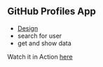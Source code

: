 ## GitHub Profiles App

- [Design](https://uidesigndaily.com/posts/photoshop-profile-card-user-day-286)
- search for user
- get and show data

Watch it in Action [here](https://dgsergio.github.io/GitHubProfiles/)